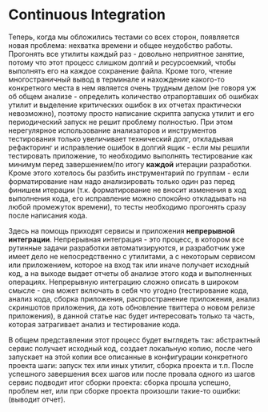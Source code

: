 # Continuous Integration

Теперь, когда мы обложились тестами со всех сторон, появляется новая проблема:
нехватка времени и общее неудобство работы. Прогонять все утилиты каждый раз -
довольно неприятное занятие, потому что этот процесс слишком долгий и
ресурсоемкий, чтобы выполнять его на каждое сохранение файла. Кроме того, чтение
многостраничный вывод в терминале и нахождение какого-то конкретного места в нем
является очень трудным делом (не говоря уж об общем анализе - определить
количество отрапортавших об ошибках утилит и выделение критических ошибок в их
отчетах практически невозможно), поэтому просто написание скрипта запуска утилит
и его периодический запуск не решит проблему полностью. При этом нерегулярное
использование анализаторов и инструментов тестирования только увеличивает
технический долг, откладывая рефакторинг и исправление ошибок в долгий ящик -
если мы решили тестировать приложение, то необходимо выполнять тестирование как
минимум перед завершением/по итогу **каждой** итерации разработки. Кроме этого
хотелось бы разбить инструментарий по группам - если форматирование нам надо
анализировать только один раз перед финишем итерации (т.к. форматирование не
вносит изменения в ход выполнения кода, его исправление можно спокойно
откладывать на любой промежуток времени), то тесты необходимо прогонять сразу
после написания кода.

Здесь на помощь приходят сервисы и приложения **непрерывной интеграции**.
Непрерывная интеграция - это процесс, в котором все рутинные задачи разработки
автоматизируются, и разработчик уже имеет дело не непосредственно с утилитами,
а с некоторым сервисом или приложением, которое на вход так или иначе получает
исходный код, а на выходе выдает отчеты об анализе этого кода и выполненных
операциях. Непрерывную интеграцию сложно описать в широком смысле - она может
включать в себя что угодно (тестирование кода, анализ кода, сборка приложения,
распространение приложения, анализ скриншотов приложения, да хоть обновление
твиттера о новом релизе приложения), в данной статье нас будет интересовать
только та часть, которая затрагивает анализ и тестирование кода.

В общем представлении этот процесс будет выглядеть так: абстрактный сервис
получает исходный код, создает локальную копию, после чего запускает на этой
копии все описанные в конфигурации конкретного проекта шаги: запуск тех или иных
утилит, сборка проекта и т.п. После успешного завершения всех шагов или после
провала одного из шагов сервис подводит итог сборки проекта: сборка прошла
успешно, проблем нет, или при сборке проекта произошли такие-то ошибки: (выводит
отчет).